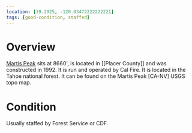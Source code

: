 ```yaml
---
location: [39.2925, -120.03472222222221]
tags: [good-condition, staffed]
---
```


# Overview

[Martis Peak](http://www.peakbagging.com/CALookoutPhotos/MartisPeak.html) sits at 8660', is located in [[Placer County]] and was constructed in 1992. It is run and operated by Cal Fire. It is located in the Tahoe national forest. It can be found on the Martis Peak [CA-NV] USGS topo map.

# Condition

Usually staffed by Forest Service or CDF.